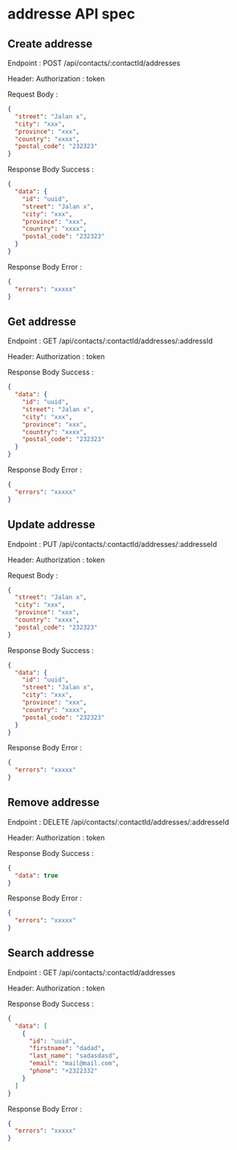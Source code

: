 # addresse API spec

## Create addresse

Endpoint : POST /api/contacts/:contactId/addresses

Header:
Authorization : token

Request Body :

```json
{
  "street": "Jalan x",
  "city": "xxx",
  "province": "xxx",
  "country": "xxxx",
  "postal_code": "232323"
}
```

Response Body Success :

```json
{
  "data": {
    "id": "uuid",
    "street": "Jalan x",
    "city": "xxx",
    "province": "xxx",
    "country": "xxxx",
    "postal_code": "232323"
  }
}
```

Response Body Error :

```json
{
  "errors": "xxxxx"
}
```

## Get addresse

Endpoint : GET /api/contacts/:contactId/addresses/:addressId

Header:
Authorization : token

Response Body Success :

```json
{
  "data": {
    "id": "uuid",
    "street": "Jalan x",
    "city": "xxx",
    "province": "xxx",
    "country": "xxxx",
    "postal_code": "232323"
  }
}
```

Response Body Error :

```json
{
  "errors": "xxxxx"
}
```

## Update addresse

Endpoint : PUT /api/contacts/:contactId/addresses/:addresseId

Header:
Authorization : token

Request Body :

```json
{
  "street": "Jalan x",
  "city": "xxx",
  "province": "xxx",
  "country": "xxxx",
  "postal_code": "232323"
}
```

Response Body Success :

```json
{
  "data": {
    "id": "uuid",
    "street": "Jalan x",
    "city": "xxx",
    "province": "xxx",
    "country": "xxxx",
    "postal_code": "232323"
  }
}
```

Response Body Error :

```json
{
  "errors": "xxxxx"
}
```

## Remove addresse

Endpoint : DELETE /api/contacts/:contactId/addresses/:addresseId

Header:
Authorization : token

Response Body Success :

```json
{
  "data": true
}
```

Response Body Error :

```json
{
  "errors": "xxxxx"
}
```

## Search addresse

Endpoint : GET /api/contacts/:contactId/addresses

Header:
Authorization : token

Response Body Success :

```json
{
  "data": [
    {
      "id": "uuid",
      "firstname": "dadad",
      "last_name": "sadasdasd",
      "email": "mail@mail.com",
      "phone": "+2322332"
    }
  ]
}
```

Response Body Error :

```json
{
  "errors": "xxxxx"
}
```
